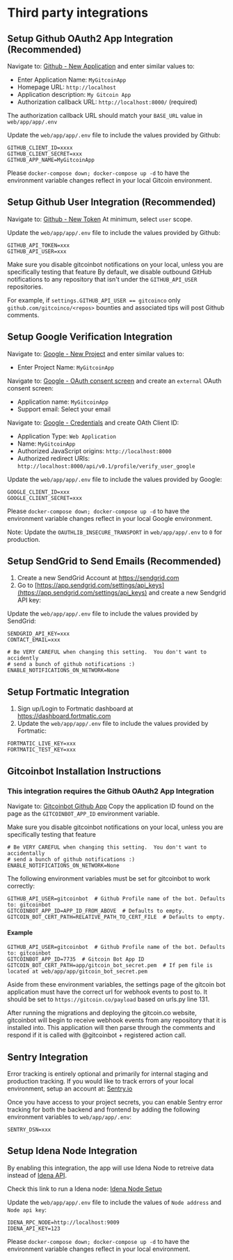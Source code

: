 # Third party integrations

## Setup Github OAuth2 App Integration (Recommended)

Navigate to: [Github - New Application](https://github.com/settings/applications/new) and enter similar values to:

* Enter Application Name: `MyGitcoinApp`
* Homepage URL: `http://localhost`
* Application description: `My Gitcoin App`
* Authorization callback URL: `http://localhost:8000/` (required)

The authorization callback URL should match your `BASE_URL` value in `web/app/app/.env`

Update the `web/app/app/.env` file to include the values provided by Github:

```shell
GITHUB_CLIENT_ID=xxxx
GITHUB_CLIENT_SECRET=xxx
GITHUB_APP_NAME=MyGitcoinApp
```

Please `docker-compose down; docker-compose up -d` to have the environment variable changes reflect in your local Gitcoin environment.

## Setup Github User Integration (Recommended)

Navigate to: [Github - New Token](https://github.com/settings/tokens/new)
At minimum, select `user` scope.

Update the `web/app/app/.env` file to include the values provided by Github:

```shell
GITHUB_API_TOKEN=xxx
GITHUB_API_USER=xxx
```

Make sure you disable gitcoinbot notifications on your local, unless you are specifically testing that feature
By default, we disable outbound GitHub notifications to any repository that isn't under the `GITHUB_API_USER` repositories.

For example, if `settings.GITHUB_API_USER == gitcoinco` only `github.com/gitcoinco/<repos>` bounties and associated tips will post Github comments.

## Setup Google Verification Integration

Navigate to: [Google - New Project](https://console.developers.google.com/) and enter similar values to:

* Enter Project Name: `MyGitcoinApp`

Navigate to: [Google - OAuth consent screen](https://console.developers.google.com/apis/credentials/consent?) and create an `external` OAuth consent screen:

* Application name: `MyGitcoinApp`
* Support email: Select your email

Navigate to: [Google - Credentials](https://console.developers.google.com/apis/credentials) and create OAth Client ID:

* Application Type: `Web Application`
* Name: `MyGitcoinApp`
* Authorized JavaScript origins: `http://localhost:8000`
* Authorized redirect URIs: `http://localhost:8000/api/v0.1/profile/verify_user_google`

Update the `web/app/app/.env` file to include the values provided by Google:

```shell
GOOGLE_CLIENT_ID=xxx
GOOGLE_CLIENT_SECRET=xxx
```

Please `docker-compose down; docker-compose up -d` to have the environment variable changes reflect in your local Google environment.

Note: Update the `OAUTHLIB_INSECURE_TRANSPORT` in `web/app/app/.env` to `0` for production.

## Setup SendGrid to Send Emails (Recommended)

1. Create a new SendGrid Account at https://sendgrid.com
2. Go to [https://app.sendgrid.com/settings/api_keys](https://app.sendgrid.com/settings/api_keys) and create a new Sendgrid API key:

Update the `web/app/app/.env` file to include the values provided by SendGrid:

```shell
SENDGRID_API_KEY=xxx
CONTACT_EMAIL=xxx
```

```shell
# Be VERY CAREFUL when changing this setting.  You don't want to accidently
# send a bunch of github notifications :)
ENABLE_NOTIFICATIONS_ON_NETWORK=None
```

## Setup Fortmatic Integration

1. Sign up/Login to Fortmatic dashboard at https://dashboard.fortmatic.com
2. Update the `web/app/app/.env` file to include the values provided by Fortmatic:

```shell
FORTMATIC_LIVE_KEY=xxx
FORTMATIC_TEST_KEY=xxx
```

## Gitcoinbot Installation Instructions

### This integration requires the Github OAuth2 App Integration

Navigate to: [Gitcoinbot Github App](https://github.com/apps/gitcoinbot)
Copy the application ID found on the page as the `GITCOINBOT_APP_ID` environment variable.

Make sure you disable gitcoinbot notifications on your local, unless you are specifically testing that feature

```shell
# Be VERY CAREFUL when changing this setting.  You don't want to accidentally
# send a bunch of github notifications :)
ENABLE_NOTIFICATIONS_ON_NETWORK=None
```

The following environment variables must be set for gitcoinbot to work correctly:

```shell
GITHUB_API_USER=gitcoinbot  # Github Profile name of the bot. Defaults to: gitcoinbot
GITCOINBOT_APP_ID=APP_ID_FROM_ABOVE  # Defaults to empty.
GITCOIN_BOT_CERT_PATH=RELATIVE_PATH_TO_CERT_FILE  # Defaults to empty.
```

#### Example

```shell
GITHUB_API_USER=gitcoinbot  # Github Profile name of the bot. Defaults to: gitcoinbot
GITCOINBOT_APP_ID=7735  # Gitcoin Bot App ID
GITCOIN_BOT_CERT_PATH=app/gitcoin_bot_secret.pem  # If pem file is located at web/app/app/gitcoin_bot_secret.pem
```

Aside from these environment variables, the settings page of the gitcoin bot application must have the correct url for webhook events to post to. It should be set to `https://gitcoin.co/payload` based on urls.py line 131.

After running the migrations and deploying the gitcoin.co website, gitcoinbot will begin to receive webhook events from any repository that it is installed into. This application will then parse through the comments and respond if it is called with @gitcoinbot + registered action call.

## Sentry Integration

Error tracking is entirely optional and primarily for internal staging and production tracking.
If you would like to track errors of your local environment, setup an account at: [Sentry.io](https://sentry.io)

Once you have access to your project secrets, you can enable Sentry error tracking for both the backend and frontend by adding the following environment variables to `web/app/app/.env`:

```shell
SENTRY_DSN=xxx
```

## Setup Idena Node Integration

By enabling this integration, the app will use Idena Node to retreive data instead of [Idena API](https://api.idena.io/).

Check this link to run a Idena node: [Idena Node Setup](https://idena.site/faq_tutorials.php#faq47)

Update the `web/app/app/.env` file to include the values of `Node address` and `Node api key`:

```shell
IDENA_RPC_NODE=http://localhost:9009
IDENA_API_KEY=123
```

Please `docker-compose down; docker-compose up -d` to have the environment variable changes reflect in your local environment.
